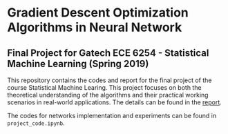 # Gradient Descent Optimization Algorithms in Neural Network
## Final Project for Gatech ECE 6254 - Statistical Machine Learning (Spring 2019)
This repository contains the codes and report for the final project of the course Statistical Machine Learing. This project focuses on both the theoretical understanding of the algorithms and their practical working scenarios in real-world applications. The details can be found in the [report](https://github.com/yahsieh37/Gradient-Descent-Optimization/blob/master/report.pdf).

The codes for networks implementation and experiments can be found in `project_code.ipynb`.
